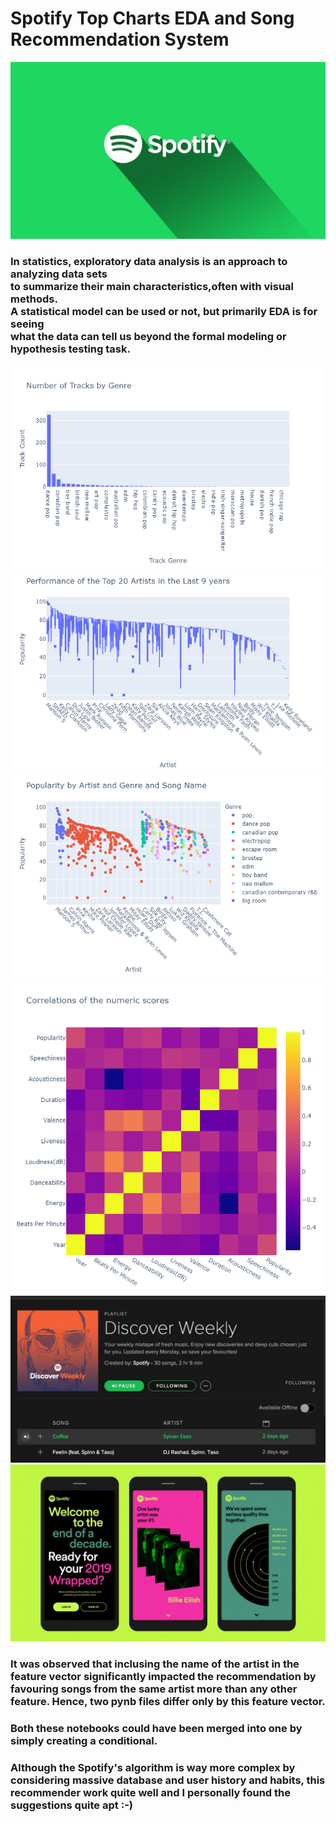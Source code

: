 # Spotify Top Charts EDA and Song Recommendation System

<img src = 'images/spotify4.jpg' />

<h3>In statistics, exploratory data analysis is an approach to analyzing data sets<br> to summarize their main characteristics,often with visual methods. <br>A statistical model can be used or not, but primarily EDA is for seeing <br>what the data can tell us beyond the formal modeling or hypothesis testing task.</h3>


<img src = 'images/plot1.png'/>
<img src = 'images/plot2.png'/>
<img src = 'images/plot3.png'/>
<img src = 'images/plot5.png'/>

<img src = 'images/recom.jpg'/>
<img src = 'images/final.jpg'/>


### It was observed that inclusing the name of the artist in the feature vector significantly impacted the recommendation by favouring songs from the same artist more than any other feature. Hence, two pynb files differ only by this feature vector.
### Both these notebooks could have been merged into one by simply creating a conditional.

### Although the Spotify's algorithm is way more complex by considering massive database and user history and habits, this recommender work quite well and I personally found the suggestions quite apt :-)
